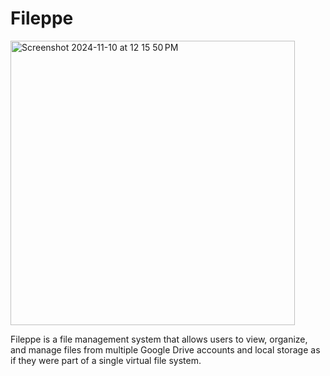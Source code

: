# Fileppe
<img width="455" alt="Screenshot 2024-11-10 at 12 15 50 PM" src="https://github.com/user-attachments/assets/cc55ae97-c8dc-4cea-9175-ae90eba5d12a">

Fileppe is a file management system that allows users to view, organize, and manage files from multiple Google Drive accounts and local storage as if they were part of a single virtual file system.
